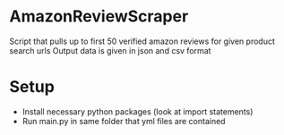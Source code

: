 # AmazonReviewScraper
Script that pulls up to first 50 verified amazon reviews for given product search urls
Output data is given in json and csv format

# Setup
- Install necessary python packages (look at import statements)
- Run main.py in same folder that yml files are contained

